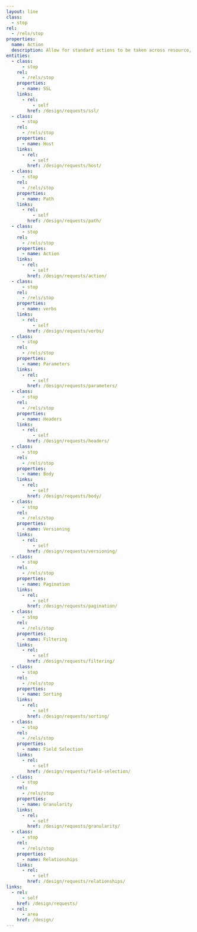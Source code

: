 ```yaml
---
layout: line
class:
  - stop
rel:
  - /rels/stop  
properties:
  name: Action
  description: Allow for standard actions to be taken across resource, but also reflect how APIs will be experienced, providing meaningful action to be taken around any API.
entities:
  - class:
      - stop
    rel:
      - /rels/stop
    properties:
      - name: SSL
    links:
      - rel:
          - self
        href: /design/requests/ssl/      
  - class:
      - stop
    rel:
      - /rels/stop
    properties:
      - name: Host
    links:
      - rel:
          - self
        href: /design/requests/host/  
  - class:
      - stop
    rel:
      - /rels/stop
    properties:
      - name: Path
    links:
      - rel:
          - self
        href: /design/requests/path/  
  - class:
      - stop
    rel:
      - /rels/stop
    properties:
      - name: Action
    links:
      - rel:
          - self
        href: /design/requests/action/                             
  - class:
      - stop
    rel:
      - /rels/stop
    properties:
      - name: verbs
    links:
      - rel:
          - self
        href: /design/requests/verbs/           
  - class:
      - stop
    rel:
      - /rels/stop
    properties:
      - name: Parameters
    links:
      - rel:
          - self
        href: /design/requests/parameters/           
  - class:
      - stop
    rel:
      - /rels/stop
    properties:
      - name: Headers
    links:
      - rel:
          - self
        href: /design/requests/headers/           
  - class:
      - stop
    rel:
      - /rels/stop
    properties:
      - name: Body
    links:
      - rel:
          - self
        href: /design/requests/body/           
  - class:
      - stop
    rel:
      - /rels/stop
    properties:
      - name: Versioning
    links:
      - rel:
          - self
        href: /design/requests/versioning/           
  - class:
      - stop
    rel:
      - /rels/stop
    properties:
      - name: Pagination
    links:
      - rel:
          - self
        href: /design/requests/pagination/           
  - class:
      - stop
    rel:
      - /rels/stop
    properties:
      - name: Filtering
    links:
      - rel:
          - self
        href: /design/requests/filtering/           
  - class:
      - stop
    rel:
      - /rels/stop
    properties:
      - name: Sorting
    links:
      - rel:
          - self
        href: /design/requests/sorting/           
  - class:
      - stop
    rel:
      - /rels/stop
    properties:
      - name: Field Selection
    links:
      - rel:
          - self
        href: /design/requests/field-selection/           
  - class:
      - stop
    rel:
      - /rels/stop
    properties:
      - name: Granularity
    links:
      - rel:
          - self
        href: /design/requests/granularity/           
  - class:
      - stop
    rel:
      - /rels/stop
    properties:
      - name: Relationships
    links:
      - rel:
          - self
        href: /design/requests/relationships/           
links:
  - rel:
      - self
    href: /design/requests/
  - rel:
      - area
    href: /design/      
---
```


